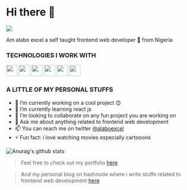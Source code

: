 # Hi there 👋

<img src="https://www.veracode.com/sites/default/files/styles/blog_post_resize_960/public/developer-guide-blog-2.png?itok=JQGRVjEX">

Am alabo excel a self taught frontend web developer 🚀 from Nigeria


### TECHNOLOGIES I WORK WITH

<span>
  <img width="30px" src="https://www.schoolofit.co.za/wp-content/uploads/2020/03/ReactJS-courses.png">
  <img width="30px" src="https://pbs.twimg.com/profile_images/1184135296566251520/TWYoDqir_400x400.png">
  <img width="30px" src="https://upload.wikimedia.org/wikipedia/commons/thumb/9/95/Vue.js_Logo_2.svg/1200px-Vue.js_Logo_2.svg.png">
  <img width="30px" src="https://banner2.cleanpng.com/20181209/yvf/kisspng-javascript-angularjs-node-js-computer-icons-clip-a-clipart-js-5c0d82819a4963.228658921544389249632.jpg">
  <img width="30px" src="https://img.icons8.com/color/452/firebase.png">
  <img width="30px" src="https://img.icons8.com/color/452/bootstrap.png">
</span>

### A LITTLE OF MY PERSONAL STUFFS

- 🔭 I’m currently working on a cool project 😊
- 🌱 I’m currently learning react js
- 👯 I’m looking to collaborate on any fun project you are working on
- 💬 Ask me about anything related to frontend web development
- 📫 You can reach me on twitter <a href="https://twitter.com/alaboExcel">@alaboexcel </a>
- ⚡ Fun fact: i love watching movies especially cartooons


![Anurag's github stats](https://github-readme-stats.vercel.app/api?username=alabo-excel&show_icons=true&theme=radical)


> Feel free to check out my portfolio <a href="https://alabo-excel.vercel.app/">here</a>


> And my personal blog on hashnode where i write stuffs related to frontend web development <a href="https://excel.hashnode.dev/">here </a>

